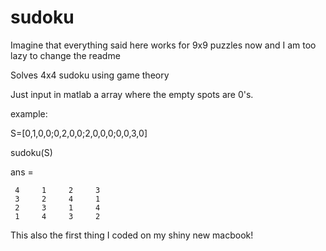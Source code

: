 sudoku
======

Imagine that everything said here works for 9x9 puzzles now and I am
too lazy to change the readme

Solves 4x4 sudoku using game theory

Just input in matlab a array where the empty spots are 0's.

example:

S=[0,1,0,0;0,2,0,0;2,0,0,0;0,0,3,0]

sudoku(S)

ans =

     4     1     2     3
     3     2     4     1
     2     3     1     4
     1     4     3     2

This also the first thing I coded on my shiny new macbook!
